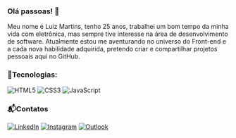### Olá passoas! 👋


Meu nome é Luiz Martins, tenho 25 anos, trabalhei um bom tempo da minha vida com eletrônica, mas sempre tive interesse na área de desenvolvimento de software. Atualmente estou me aventurando no universo do Front-end e a cada nova habilidade adquirida, pretendo criar e compartilhar projetos pessoais aqui no GitHub.

### 🔨Tecnologias:
![HTML5](https://img.shields.io/badge/html5-%23E34F26.svg?style=for-the-badge&logo=html5&logoColor=white)
![CSS3](https://img.shields.io/badge/css3-%231572B6.svg?style=for-the-badge&logo=css3&logoColor=white)
![JavaScript](https://img.shields.io/badge/javascript-%23323330.svg?style=for-the-badge&logo=javascript&logoColor=%23F7DF1E)

### 📬Contatos
[![LinkedIn](https://img.shields.io/badge/linkedin-%230077B5.svg?style=for-the-badge&logo=linkedin&logoColor=white&link=https://www.linkedin.com/in/luizhmartins/)](https://www.linkedin.com/in/luizhmartins/)
[![Instagram](https://img.shields.io/badge/Instagram-%23E4405F.svg?style=for-the-badge&logo=Instagram&logoColor=white&link=https://www.instagram.com/luizhemartins/)](https://www.instagram.com/luizhemartins/)
[![Outlook](https://img.shields.io/badge/Microsoft_Outlook-0078D4?style=for-the-badge&logo=microsoft-outlook&logoColor=white&link=mailto:luiiz.martiins@outlook.com)](mailto:luiiz.martiins@outlook.com)

